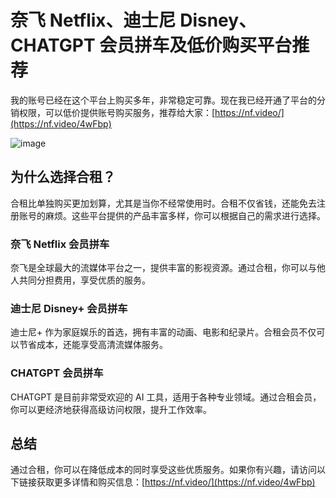 # 奈飞 Netflix、迪士尼 Disney、CHATGPT 会员拼车及低价购买平台推荐

我的账号已经在这个平台上购买多年，非常稳定可靠。现在我已经开通了平台的分销权限，可以低价提供账号购买服务，推荐给大家：[https://nf.video/](https://nf.video/4wFbp)

![image](https://github.com/user-attachments/assets/8e911668-53bb-4b3d-bb1a-ce9314c4534f)


## 为什么选择合租？

合租比单独购买更加划算，尤其是当你不经常使用时。合租不仅省钱，还能免去注册账号的麻烦。这些平台提供的产品丰富多样，你可以根据自己的需求进行选择。



### 奈飞 Netflix 会员拼车

奈飞是全球最大的流媒体平台之一，提供丰富的影视资源。通过合租，你可以与他人共同分担费用，享受优质的服务。 

### 迪士尼 Disney+ 会员拼车

迪士尼+ 作为家庭娱乐的首选，拥有丰富的动画、电影和纪录片。合租会员不仅可以节省成本，还能享受高清流媒体服务。

### CHATGPT 会员拼车

CHATGPT 是目前非常受欢迎的 AI 工具，适用于各种专业领域。通过合租会员，你可以更经济地获得高级访问权限，提升工作效率。

## 总结

通过合租，你可以在降低成本的同时享受这些优质服务。如果你有兴趣，请访问以下链接获取更多详情和购买信息：[https://nf.video/](https://nf.video/4wFbp)

